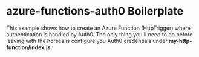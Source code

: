 # azure-functions-auth0 Boilerplate

This example shows how to create an Azure Function (HttpTrigger) where authentication is handled by Auth0. The only thing you'll need to do before leaving with the horses is configure you Auth0 credentials under **my-http-function/index.js**.
